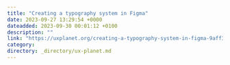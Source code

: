 ```yaml
---
title: "Creating a typography system in Figma"
date: 2023-09-27 13:29:54 +0000
dateadded: 2023-09-30 00:01:12 +0100
description: ""
link: "https://uxplanet.org/creating-a-typography-system-in-figma-9aff3da21228?source=rss----819cc2aaeee0---4"
category:
directory: _directory/ux-planet.md
---
```

